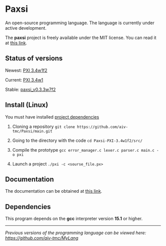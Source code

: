 # Paxsi
An open-source programming language. The language is currently under active development.

The **paxsi** project is freely available under the MIT license. You can read it at [this link](https://github.com/aiv-tmc/Paxsi/blob/main/LICENSE).

<!--Status of versions-->
## Status of versions
Newest: [PXI 3.4w1f2](https://github.com/aiv-tmc/Paxsi/tree/PXI-3.4w1f2)

Current: [PXI 3.4w1](https://github.com/aiv-tmc/Paxsi/tree/PXI-3.4w1)

Stable: [paxsi_v0.3.3w7f2](https://github.com/aiv-tmc/MyLang/tree/main/paxsi_v0.3.3w7f2)

<!--Install-->
## Install (Linux)
You must have installed [project dependencies](https://github.com/aiv-tmc/Paxsi#dependencies)

1. Cloning a repository
```git clone https://github.com/aiv-tmc/Paxsi/main.git```

2. Going to the directory with the code
```cd Paxsi-PXI-3.4w1f2/src/```

3. Compile the prototype
```gcc error_manager.c lexer.c parser.c main.c -o pxi```

4. Launch a project
```./pxi -c <sourse_file.px>```

<!--Documentation-->
## Documentation
The documentation can be obtained at [this link](./docs/index.md).

<!--Dependencies-->
## Dependencies 
This program depends on the **gcc** interpreter version **15.1** or higher.

---

*Previous versions of the programming language can be viewed here: https://github.com/aiv-tmc/MyLang*
